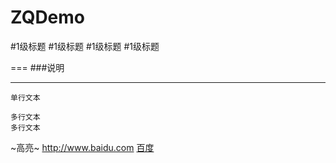 # ZQDemo
#1级标题
#1级标题
#1级标题
#1级标题

===
###说明

---
    单行文本

    多行文本
    多行文本
~高亮~
http://www.baidu.com
[百度](http://www.baidu.com)

